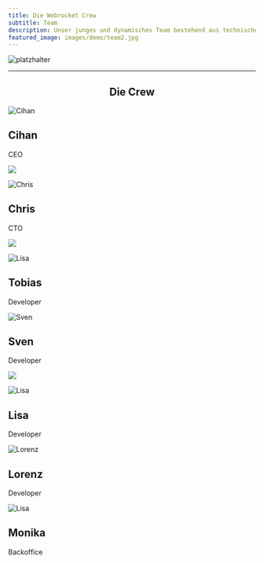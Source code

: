 ```yaml
---
title: Die Webrocket Crew
subtitle: Team
description: Unser junges und dynamisches Team bestehend aus technischen Masterminds und Analyse-Experten im Detail.
featured_image: images/demo/team2.jpg
---
```


![platzhalter](images/team/office.jpg)

---

<center><h2>Die Crew</h2></center>

<div class="container">
    <div class="profile-row">
      <div class="profile-card">
        <div class="profile-content">
          <div class="profile-image">
              <img src="/images/team/cihan.jpg" alt="Cihan">
          </div>
          <div class="profile-desc">
              <h2>Cihan</h2>
              <p>CEO</p>
              <p><a href="https://linkedin.com/in/cihan-avsar-8620547a" target="_blank"><img src="/images/team/linkedin.svg" /></a></p>
          </div>
        </div>
      </div>
      <div class="profile-card">
        <div class="profile-content">
          <div class="profile-image">
              <img src="/images/team/chris.jpg" alt="Chris">
          </div>
          <div class="profile-desc">
              <h2>Chris</h2>
              <p>CTO</p>
              <p><a href="https://linkedin.com/in/christof-staggl-3064a9241" target="_blank"><img src="/images/team/linkedin.svg" /></a></p>
          </div>
        </div>
      </div>
    </div>
    <div class="profile-row">
      <div class="profile-card">
        <div class="profile-content">
            <div class="profile-image">
                <img src="/images/team/avatar.webp" alt="Lisa">
            </div>
            <div class="profile-desc">
                <h2>Tobias</h2>
                <p>Developer</p>
                <!-- <p><a href="#" target="_blank"><img src="/images/team/linkedin.svg" /></a></p> -->
            </div>
        </div>
      </div>
      <div class="profile-card">
        <div class="profile-content">
            <div class="profile-image">
                <img src="/images/team/avatar.webp" alt="Sven">
            </div>
            <div class="profile-desc">
                <h2>Sven</h2>
                <p>Developer</p>
                <p><a href="https://linkedin.com/in/m00nbyte" target="_blank"><img src="/images/team/linkedin.svg" /></a></p>
            </div>
        </div>
      </div>
    </div>
    <div class="profile-row">
      <div class="profile-card">
        <div class="profile-content">
            <div class="profile-image">
                <img src="/images/team/avatar.webp" alt="Lisa">
            </div>
            <div class="profile-desc">
                <h2>Lisa</h2>
                <p>Developer</p>
                <!-- <p><a href="#" target="_blank"><img src="/images/team/linkedin.svg" /></a></p> -->
            </div>
        </div>
      </div>
      <div class="profile-card">
        <div class="profile-content">
            <div class="profile-image">
                <img src="/images/team/avatar.webp" alt="Lorenz">
            </div>
            <div class="profile-desc">
                <h2>Lorenz</h2>
                <p>Developer</p>
                <!-- <p><a href="#" target="_blank"><img src="/images/team/linkedin.svg" /></a></p> -->
            </div>
        </div>
      </div>
    </div>
        <div class="profile-row">
      <div class="profile-card">
        <div class="profile-content">
            <div class="profile-image">
                <img src="/images/team/avatar.webp" alt="Lisa">
            </div>
            <div class="profile-desc">
                <h2>Monika</h2>
                <p>Backoffice</p>
                <!-- <p><a href="#" target="_blank"><img src="/images/team/linkedin.svg" /></a></p> -->
            </div>
        </div>
      </div>
    </div>
</div>

